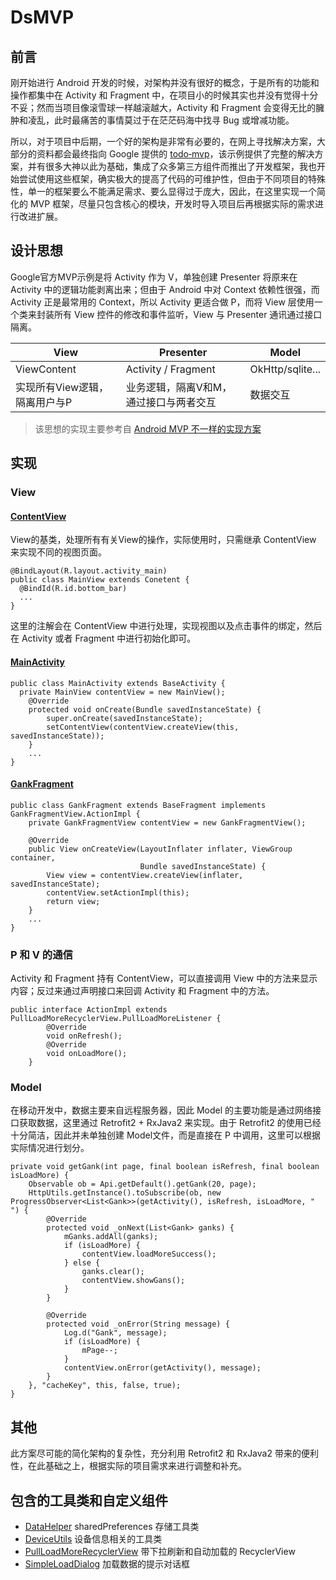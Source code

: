 # DsMVP
## 前言
刚开始进行 Android 开发的时候，对架构并没有很好的概念，于是所有的功能和操作都集中在 Activity 和 Fragment 中，在项目小的时候其实也并没有觉得十分不妥；然而当项目像滚雪球一样越滚越大，Activity 和 Fragment 会变得无比的臃肿和凌乱，此时最痛苦的事情莫过于在茫茫码海中找寻 Bug 或增减功能。

所以，对于项目中后期，一个好的架构是非常有必要的，在网上寻找解决方案，大部分的资料都会最终指向 Google 提供的 [todo‑mvp](https://github.com/googlesamples/android-architecture)，该示例提供了完整的解决方案，并有很多大神以此为基础，集成了众多第三方组件而推出了开发框架，我也开始尝试使用这些框架，确实极大的提高了代码的可维护性，但由于不同项目的特殊性，单一的框架要么不能满足需求、要么显得过于庞大，因此，在这里实现一个简化的 MVP 框架，尽量只包含核心的模块，开发时导入项目后再根据实际的需求进行改进扩展。

## 设计思想
Google官方MVP示例是将 Activity 作为 V，单独创建 Presenter 将原来在 Activity 中的逻辑功能剥离出来；但由于 Android 中对 Context 依赖性很强，而 Activity 正是最常用的 Context，所以 Activity 更适合做 P，而将 View 层使用一个类来封装所有 View 控件的修改和事件监听，View 与 Presenter 通讯通过接口隔离。

| View        | Presenter    |  Model  |
| ----- | -----  | ---- |
| ViewContent	|Activity / Fragment	|OkHttp/sqlite...|
| 实现所有View逻辑，隔离用户与P |业务逻辑，隔离V和M，通过接口与两者交互 |数据交互|

> 该思想的实现主要参考自 [Android MVP 不一样的实现方案](https://github.com/Yeamy/MVPDemo/blob/master/README.md)

## 实现
### View
#### [ContentView](https://github.com/wangenyong/dsmvp/blob/master/mvp/src/main/java/com/wangenyong/mvp/view/ContentView.java)
View的基类，处理所有有关View的操作，实际使用时，只需继承 ContentView 来实现不同的视图页面。
```
@BindLayout(R.layout.activity_main)
public class MainView extends Conetent {
  @BindId(R.id.bottom_bar)
  ...
}
```
这里的注解会在 ContentView 中进行处理，实现视图以及点击事件的绑定，然后在 Activity 或者 Fragment 中进行初始化即可。
#### [MainActivity](https://github.com/wangenyong/dsmvp/blob/master/demo/src/main/java/com/wangenyong/dsmvp/MainActivity.java)
```
public class MainActivity extends BaseActivity {
  private MainView contentView = new MainView();
    @Override
    protected void onCreate(Bundle savedInstanceState) {
        super.onCreate(savedInstanceState);
        setContentView(contentView.createView(this, savedInstanceState));
    }
    ...
}
```
#### [GankFragment](https://github.com/wangenyong/dsmvp/blob/master/demo/src/main/java/com/wangenyong/dsmvp/presentation/GankFragment.java)
```
public class GankFragment extends BaseFragment implements GankFragmentView.ActionImpl {
    private GankFragmentView contentView = new GankFragmentView();

    @Override
    public View onCreateView(LayoutInflater inflater, ViewGroup container,
                             Bundle savedInstanceState) {
        View view = contentView.createView(inflater, savedInstanceState);
        contentView.setActionImpl(this);
        return view;
    }
    ...
}
```
### P 和 V 的通信
Activity 和 Fragment 持有 ContentView，可以直接调用 View 中的方法来显示内容；反过来通过声明接口来回调 Activity 和 Fragment 中的方法。
```
public interface ActionImpl extends PullLoadMoreRecyclerView.PullLoadMoreListener {
        @Override
        void onRefresh();
        @Override
        void onLoadMore();
    }
```
### Model
在移动开发中，数据主要来自远程服务器，因此 Model 的主要功能是通过网络接口获取数据，这里通过 Retrofit2 + RxJava2 来实现。由于 Retrofit2 的使用已经十分简洁，因此并未单独创建 Model文件，而是直接在 P 中调用，这里可以根据实际情况进行划分。
```
private void getGank(int page, final boolean isRefresh, final boolean isLoadMore) {
    Observable ob = Api.getDefault().getGank(20, page);
    HttpUtils.getInstance().toSubscribe(ob, new ProgressObserver<List<Gank>>(getActivity(), isRefresh, isLoadMore, " ") {
        @Override
        protected void _onNext(List<Gank> ganks) {
            mGanks.addAll(ganks);
            if (isLoadMore) {
                contentView.loadMoreSuccess();
            } else {
                ganks.clear();
                contentView.showGans();
            }
        }

        @Override
        protected void _onError(String message) {
            Log.d("Gank", message);
            if (isLoadMore) {
                mPage--;
            }
            contentView.onError(getActivity(), message);
        }
    }, "cacheKey", this, false, true);
}
```
## 其他
此方案尽可能的简化架构的复杂性，充分利用 Retrofit2 和 RxJava2 带来的便利性，在此基础之上，根据实际的项目需求来进行调整和补充。

## 包含的工具类和自定义组件
* [DataHelper](https://github.com/wangenyong/dsmvp/blob/master/mvp/src/main/java/com/wangenyong/mvp/util/DataHelper.java) sharedPreferences 存储工具类
* [DeviceUtils](https://github.com/wangenyong/dsmvp/blob/master/mvp/src/main/java/com/wangenyong/mvp/util/DeviceUtils.java) 设备信息相关的工具类
* [PullLoadMoreRecyclerView](https://github.com/wangenyong/dsmvp/blob/master/mvp/src/main/java/com/wangenyong/mvp/view/recyclerview/PullLoadMoreRecyclerView.java) 带下拉刷新和自动加载的 RecyclerView
* [SimpleLoadDialog](https://github.com/wangenyong/dsmvp/blob/master/mvp/src/main/java/com/wangenyong/mvp/view/SimpleLoadDialog.java) 加载数据的提示对话框
